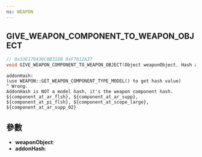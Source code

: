 ```yaml
---
ns: WEAPON
---
```

## GIVE_WEAPON_COMPONENT_TO_WEAPON_OBJECT

```c
// 0x33E179436C0B31DB 0xF7612A37
void GIVE_WEAPON_COMPONENT_TO_WEAPON_OBJECT(Object weaponObject, Hash addonHash);
```

```
addonHash:  
(use WEAPON::GET_WEAPON_COMPONENT_TYPE_MODEL() to get hash value)  
^ Wrong.  
AddonHash is NOT a model hash, it's the weapon component hash.  
${component_at_ar_flsh}, ${component_at_ar_supp}, ${component_at_pi_flsh}, ${component_at_scope_large}, ${component_at_ar_supp_02}  
```

## 參數
* **weaponObject**: 
* **addonHash**: 

